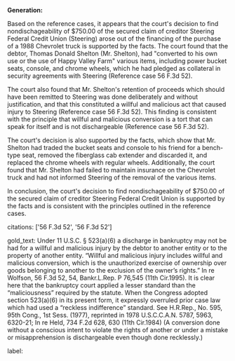 **Generation:**

 <answer>
Based on the reference cases, it appears that the court's decision to find nondischageability of $750.00 of the secured claim of creditor Steering Federal Credit Union (Steering) arose out of the financing of the purchase of a 1988 Chevrolet truck is supported by the facts. The court found that the debtor, Thomas Donald Shelton (Mr. Shelton), had "converted to his own use or the use of Happy Valley Farm" various items, including power bucket seats, console, and chrome wheels, which he had pledged as collateral in security agreements with Steering (Reference case 56 F.3d 52).

The court also found that Mr. Shelton's retention of proceeds which should have been remitted to Steering was done deliberately and without justification, and that this constituted a willful and malicious act that caused injury to Steering (Reference case 56 F.3d 52). This finding is consistent with the principle that willful and malicious conversion is a tort that can speak for itself and is not dischargeable (Reference case 56 F.3d 52).

The court's decision is also supported by the facts, which show that Mr. Shelton had traded the bucket seats and console to his friend for a bench-type seat, removed the fiberglass cab extender and discarded it, and replaced the chrome wheels with regular wheels. Additionally, the court found that Mr. Shelton had failed to maintain insurance on the Chevrolet truck and had not informed Steering of the removal of the various items.

In conclusion, the court's decision to find nondischageability of $750.00 of the secured claim of creditor Steering Federal Credit Union is supported by the facts and is consistent with the principles outlined in the reference cases. <answer>

citations: ['56 F.3d 52', '56 F.3d 52']

gold_text: Under 11 U.S.C. § 523(a)(6) a discharge in bankruptcy may not be had for a willful and malicious injury by the debtor to another entity or to the property of another entity. “Willful and malicious injury includes willful and malicious conversion, which is the unauthorized exercise of ownership over goods belonging to another to the exclusion of the owner’s rights.” In re Wolfson, 56 F.3d 52, 54, Bankr.L.Rep. P 76,545 (11th Cir.1995). It is clear here that the bankruptcy court applied a lesser standard than the “maliciousness” required by the statute. When the Congress adopted section 523(a)(6) in its present form, it expressly overruled prior case law which had used a “reckless indifference” standard. See H.R.Rep., No. 595, 95th Cong., 1st Sess. (1977), reprinted in 1978 U.S.C.C.A.N. 5787, 5963, 6320-21; In re Held, 734 F.2d 628, 630 (11th Cir.1984) (A conversion done without a conscious intent to violate the rights of another or under a mistake or misapprehension is dischargeable even though done recklessly.)

label: 